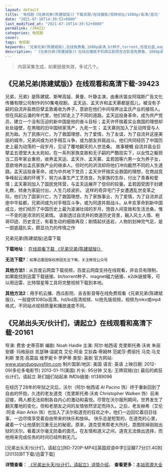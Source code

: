 ```yaml
---
layout: default
title: '电视剧《兄弟兄弟(陈建斌版)》下载资源/在线播放/视频地址/1080p/高清/蓝光'
date: "2021-07-10T14:39:52+0800"
last_modified_at: "2021-07-10T14:39:52+0800"
permalink: /39423/
categories: 电视剧
cover:
tags: 电视剧
keywords: '兄弟兄弟(陈建斌版),在线免费看,1080p高清,bt种子,torrent,百度云盘,magnet,磁力链,迅雷下载资源'
description: '《兄弟兄弟(陈建斌版)》在线云播放手机西瓜影院吉吉影音免费看，1080p高清bd/hd未删减完整版和tc抢先枪版，mkv/mp4格式，附带bt/torrent种子、magnet/磁力链、百度云盘、网盘资源迅雷下载链接'
---
```


>内容采集生成，如果链接失效，多试几个。


## 《兄弟兄弟(陈建斌版)》在线观看和高清下载-39423

兄弟，兄弟》是陈建斌、斯琴高娃、黄曼、叶静主演，由重庆笛女阿瑞斯广告文化传播有限公司制作的50集电视剧。 孟天运、孟天许和孟天慕都是孤儿，被没有子嗣的自流井盐商巨擘孟敦甫收为养子，意欲在他们中间培养出孟氏产业的接班人。但在风起云涌的年代里，他们却走上了不同的道路。孟天运投身革命，成为共产党员，建立一个没有压迫的新中国是他的奋斗目标；孟天许怀揣着实业救国的理想却处处碰壁，在黑暗的旧中国倾家荡产，九死一生； 孟天慕则加入了反动阵营与人民为敌。为了民族兴亡，为了救国理想，为了爱情，为了友谊，为了自流井这座美丽的城市，兄弟间或为对手相互斗争，或为朋友并肩战斗。他们共同经历了中国历史上最为动荡的一段岁月，见证了覆地翻天的人世沧桑。 故事梗概 自流井盐业巨擘孟五德堂大太太宛如，在一系列家族变故和无子嗣的严酷现实下，以女性之躯担当二百年家业重担，收养孟天运、孟天许、孟天慕、孟若因等六男一女为养子女，意欲培养出孟氏家族产业的继承人。但时代的洪流却将他们冲向截然不同的人生道路。孟天运投身革命，成为中共地下党员；孟天许怀揣实业救国的理想，在商战竞争峰起云涌的环境下，努力从事生产工艺改良，为家族的生存，付出了青春和爱情；孟天慕则加入了国民党阵营，与孟天运展开了信仰的较量。孟若因受困于封建礼教，倾身为家庭付出，人生几经波折。 这样的奇异宅门子女遭遇乱世变革之际，他们为了国家兴亡，为了救国理想，为了家族事业，为了爱情，为了自流井这座中华盐都，兄弟间或为对手相互斗争，或为同道并肩战斗。从辛亥革命到新中国成立，他们经历了中国历史上最为波澜壮阔的岁月，饱尝人间变故和生活沧桑，惟一不变的是浓浓的兄弟情。 该剧透过自流井的商道历史背景，融入风土人情、袍哥印迹、历史变迁，有着生动的细致再现；剧情起伏迭宕，人物刻划神完气足，是一部底蕴扎实，颇显功力的传情之作<!---剧情end--->


兄弟兄弟(陈建斌版)迅雷下载

**下载地址**： [在线观看下载 《兄弟兄弟(陈建斌版)》](https://www.993dy.com//vod-detail-id-12905.html) 


**无法下载?**：`如果迅雷因版权原因无法下载，关注微信公众号 `

**其他方法1**：从百度云网盘下载视频，百度云网盘支持在线观看，非会员有限制，如果能找到迅雷下载链接、bt/torrent种子、magnet磁力链接、e2dk链接等，可以用迅雷、比特彗星等工具将完整视频下载到本地。

**其他方法2**：用手机云播、西瓜影院、吉吉影音等在线免费观看《兄弟兄弟(陈建斌版)》，一般提供1080p高清、hd/bd高清视频、tc抢先版视频，视频为mkv或mp4格式，不同站点视频质量和播放速度不同。


## 《兄弟出头天/伙计们，请起立》在线观看和高清下载-20161

导演: 费舍·史蒂芬斯 编剧: Noah Haidle 主演: 阿尔·帕西诺 克里斯托弗·沃肯 朱丽安娜· 玛格丽丝 凯瑟琳·温妮克 艾伦·阿金 艾狄森·蒂姆林 范妮莎·费丽托 马克·马戈利斯 里克·高莫兹 维罗妮卡·罗萨蒂 类型: 喜剧 官方网站: www.standupguysfilm.com 制片国家/地区: 美国 语言: 英语 上映日期: 2012-09(多伦多电影节) 2013-01-11(美国) 片长: 95分钟 又名: 王牌双贼(台) 最后的疯狂 伙计们，请起立 哥们姐们站起来 IMDb链接: tt1389096

在经历了28年的牢狱之灾后，沃尔（阿尔·帕西诺 Al Pacino 饰）终于重新回到了自由的怀抱，久违的老友道克（克里斯托弗·沃肯 Christopher Walken 饰）前来迎接，两人都无法抑制各自内心的激动和喜悦。尽管在沃尔服刑期间，世界发生了翻天覆地的变化，但和老朋友之间的友情依然坚定而持久。之后，老友赫希（艾伦·阿金 Alan Arkin 饰）也加入了沃尔和道克的狂欢之中，他们一边回忆着旧日往事，一边尽情享受着自由带来的快乐和放纵。 快乐总是短暂的，在道克的心里，藏着一个让他感到沉重无比的秘密。原来，道克受黑帮老大所托，意图除掉刚刚出狱的沃尔。看着沃尔毫无防备的面孔，在友情和道义之间，道克无法做出选择，而他用来完成任务的时间已经所剩无几。


[兄弟出头天/伙计们，请起立][BD-720P-MP4][英国双语中字][豆瓣7.7分][1.4GB][2013][BT下载/迅雷下载]

**详情查看**： [《兄弟出头天/伙计们，请起立》详情介绍](/movie/20161/)， **查看更多**：[本站资源大全](/movie/t/all/)

